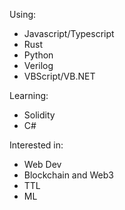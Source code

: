 Using:
  -  Javascript/Typescript
  -  Rust
  -  Python
  -  Verilog
  -  VBScript/VB.NET

Learning:
  -  Solidity
  -  C#

Interested in:
- Web Dev
- Blockchain and Web3
- TTL
- ML
